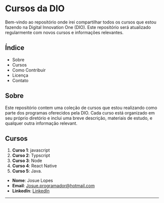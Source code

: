 # Cursos da DIO

Bem-vindo ao repositório onde irei compartilhar todos os cursos que estou fazendo na Digital Innovation One (DIO). Este repositório será atualizado regularmente com novos cursos e informações relevantes.

## Índice

- Sobre
- Cursos
- Como Contribuir
- Licença
- Contato

## Sobre

Este repositório contem uma coleção de cursos que estou realizando como parte dos programas oferecidos pela DIO. Cada curso está organizado em seu próprio diretório e inclui uma breve descrição, materiais de estudo, e qualquer outra informação relevant.

## Cursos

1. **Curso 1**: javascript
2. **Curso 2**: Typscript
3. **Curso 3**: Node
4. **Curso 4**: React Native
5. **Curso 5**: Java.









- **Nome**: Josue Lopes
- **Email**: Josue.programador@hotmail.com
- **LinkedIn**: [LinkedIn](https://www.linkedin.com/in/josue-gomes-lopes-a5481728b/)

---